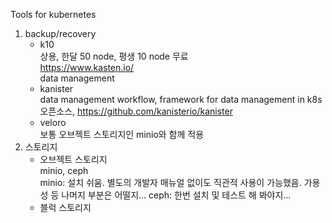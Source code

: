 Tools for kubernetes  
1. backup/recovery
   - k10  
     상용, 한달 50 node, 평생 10 node 무료  
     https://www.kasten.io/  
     data management  
   - kanister  
     data management workflow, framework for data management in k8s  
     오픈소스, https://github.com/kanisterio/kanister
   - veloro  
     보통 오브젝트 스토리지인 minio와 함께 적용  
2. 스토리지  
   - 오브젝트 스토리지   
     minio, ceph   
     minio: 설치 쉬움. 별도의 개발자 매뉴얼 없이도 직관적 사용이 가능했음.  가용성 등 나머지 부분은 어떨지...
     ceph: 한번 설치 및 테스트 해 봐야지...  
   - 블럭 스토리지   
     
